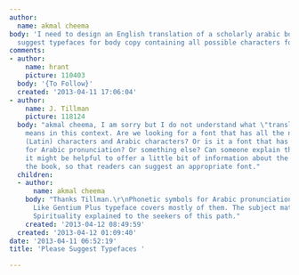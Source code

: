 ```yaml
---
author:
  name: akmal cheema
body: 'I need to design an English translation of a scholarly arabic book. Please
  suggest typefaces for body copy containing all possible characters for transliteration. '
comments:
- author:
    name: hrant
    picture: 110403
  body: '{To Follow}'
  created: '2013-04-11 17:06:04'
- author:
    name: J. Tillman
    picture: 118124
  body: "akmal cheema, I am sorry but I do not understand what \"transliteration\"
    means in this context. Are we looking for a font that has all the necessary English
    (Latin) characters and Arabic characters? Or is it a font that has phonetic symbols
    for Arabic pronunciation? Or something else? Can someone explain this to me?\r\n\r\nAlso,
    it might be helpful to offer a little bit of information about the subject of
    the book, so that readers can suggest an appropriate font."
  children:
  - author:
      name: akmal cheema
    body: "Thanks Tillman.\r\nPhonetic symbols for Arabic pronunciation is required.
      Like Gentium Plus typeface covers mostly of them. The subject matter is Islamic
      Spirituality explained to the seekers of this path."
    created: '2013-04-12 08:49:59'
  created: '2013-04-12 01:09:40'
date: '2013-04-11 06:52:19'
title: 'Please Suggest Typefaces '

---
```

